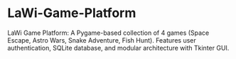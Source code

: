 # LaWi-Game-Platform
LaWi Game Platform: A Pygame-based collection of 4 games (Space Escape, Astro Wars, Snake Adventure, Fish Hunt). Features user authentication, SQLite database, and modular architecture with Tkinter GUI.
